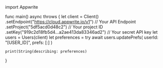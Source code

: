 import Appwrite

func main() async throws {
    let client = Client()
      .setEndpoint("https://cloud.appwrite.io/v1") // Your API Endpoint
      .setProject("5df5acd0d48c2") // Your project ID
      .setKey("919c2d18fb5d4...a2ae413da83346ad2") // Your secret API key
    let users = Users(client)
    let preferences = try await users.updatePrefs(
        userId: "[USER_ID]",
        prefs: [:]
    )

    print(String(describing: preferences)
}
